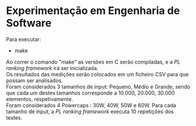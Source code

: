 # Experimentação em Engenharia de Software

Para executar: 
 - make

Ao correr o comando "make" as versões em C serão compiladas, e a _PL ranking framework_ irá ser inicializada.   
Os resultados das medições serão colocados em um ficheiro CSV para que possam ser analisados.   
Foram considerados 3 tamanhos de input: Pequeno, Médio e Grande, sendo que cada um destes tamanhos corresponde a 10.000, 20.000, 30.000 elementos, respetivamente.  
Foram considerados 4 Powercaps : 30W, 40W, 50W e 60W.
Para cada tamanho de input, a _PL ranking framework_ executa 10 repetições dos testes.  
